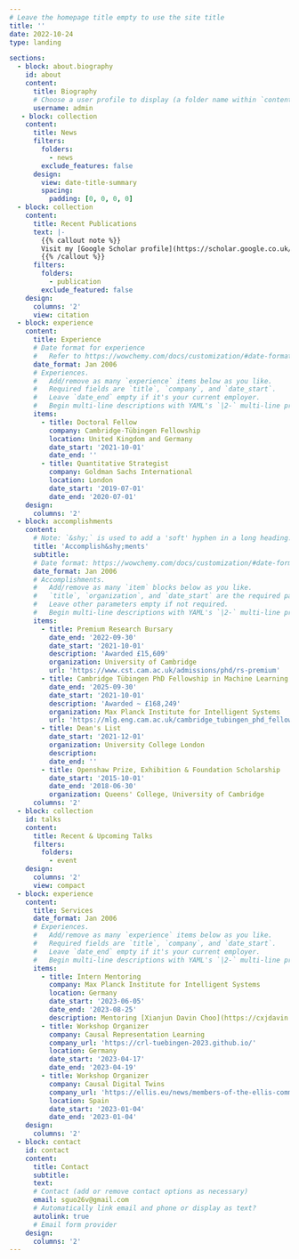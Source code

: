 ```yaml
---
# Leave the homepage title empty to use the site title
title: ''
date: 2022-10-24
type: landing

sections:
  - block: about.biography
    id: about
    content:
      title: Biography
      # Choose a user profile to display (a folder name within `content/authors/`)
      username: admin
   - block: collection
    content:
      title: News
      filters:
        folders:
          - news
        exclude_features: false
      design:
        view: date-title-summary
        spacing:
          padding: [0, 0, 0, 0]
  - block: collection
    content:
      title: Recent Publications
      text: |-
        {{% callout note %}}
        Visit my [Google Scholar profile](https://scholar.google.co.uk/citations?hl=en&pli=1&user=GRGyzn4AAAAJ) or search over [my publication page](./publication/).
        {{% /callout %}}
      filters:
        folders:
          - publication
        exclude_featured: false
    design:
      columns: '2'
      view: citation
  - block: experience
    content:
      title: Experience
      # Date format for experience
      #   Refer to https://wowchemy.com/docs/customization/#date-format
      date_format: Jan 2006
      # Experiences.
      #   Add/remove as many `experience` items below as you like.
      #   Required fields are `title`, `company`, and `date_start`.
      #   Leave `date_end` empty if it's your current employer.
      #   Begin multi-line descriptions with YAML's `|2-` multi-line prefix.
      items:
        - title: Doctoral Fellow
          company: Cambridge-Tübingen Fellowship
          location: United Kingdom and Germany
          date_start: '2021-10-01'
          date_end: ''
        - title: Quantitative Strategist
          company: Goldman Sachs International
          location: London
          date_start: '2019-07-01'
          date_end: '2020-07-01'
    design:
      columns: '2'
  - block: accomplishments
    content:
      # Note: `&shy;` is used to add a 'soft' hyphen in a long heading.
      title: 'Accomplish&shy;ments'
      subtitle:
      # Date format: https://wowchemy.com/docs/customization/#date-format
      date_format: Jan 2006
      # Accomplishments.
      #   Add/remove as many `item` blocks below as you like.
      #   `title`, `organization`, and `date_start` are the required parameters.
      #   Leave other parameters empty if not required.
      #   Begin multi-line descriptions with YAML's `|2-` multi-line prefix.
      items:
        - title: Premium Research Bursary 
          date_end: '2022-09-30'
          date_start: '2021-10-01'
          description: 'Awarded £15,609'
          organization: University of Cambridge
          url: 'https://www.cst.cam.ac.uk/admissions/phd/rs-premium'
        - title: Cambridge Tübingen PhD Fellowship in Machine Learning
          date_end: '2025-09-30'
          date_start: '2021-10-01'
          description: 'Awarded ~ £168,249'
          organization: Max Planck Institute for Intelligent Systems
          url: 'https://mlg.eng.cam.ac.uk/cambridge_tubingen_phd_fellowships/'
        - title: Dean's List
          date_start: '2021-12-01'
          organization: University College London
          description:
          date_end: ''
        - title: Openshaw Prize, Exhibition & Foundation Scholarship
          date_start: '2015-10-01'
          date_end: '2018-06-30'
          organization: Queens' College, University of Cambridge
      columns: '2'
  - block: collection
    id: talks
    content:
      title: Recent & Upcoming Talks
      filters:
        folders:
          - event
    design:
      columns: '2'
      view: compact
  - block: experience
    content:
      title: Services
      date_format: Jan 2006
      # Experiences.
      #   Add/remove as many `experience` items below as you like.
      #   Required fields are `title`, `company`, and `date_start`.
      #   Leave `date_end` empty if it's your current employer.
      #   Begin multi-line descriptions with YAML's `|2-` multi-line prefix.
      items:
        - title: Intern Mentoring
          company: Max Planck Institute for Intelligent Systems
          location: Germany
          date_start: '2023-06-05'
          date_end: '2023-08-25'
          description: Mentoring [Xianjun Davin Choo](https://cxjdavin.github.io/) during his intern period at MPI on out-of-variable generalization. 
        - title: Workshop Organizer
          company: Causal Representation Learning
          company_url: 'https://crl-tuebingen-2023.github.io/'
          location: Germany
          date_start: '2023-04-17'
          date_end: '2023-04-19'
        - title: Workshop Organizer
          company: Causal Digital Twins
          company_url: 'https://ellis.eu/news/members-of-the-ellis-community-meet-for-the-first-unconference-in-spain'
          location: Spain
          date_start: '2023-01-04'
          date_end: '2023-01-04'
    design:
      columns: '2'
  - block: contact
    id: contact
    content:
      title: Contact
      subtitle:
      text: 
      # Contact (add or remove contact options as necessary)
      email: sguo26v@gmail.com
      # Automatically link email and phone or display as text?
      autolink: true
      # Email form provider
    design:
      columns: '2'
---
```

